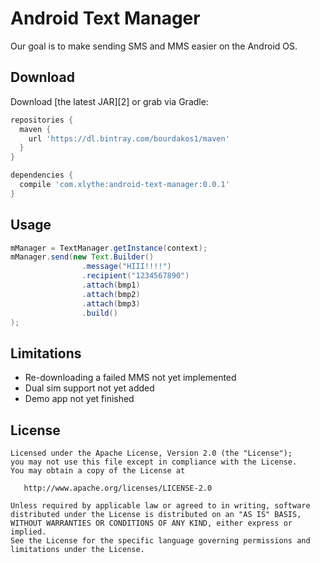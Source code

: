 Android Text Manager
====================

Our goal is to make sending SMS and MMS easier on the Android OS.


Download
--------

Download [the latest JAR][2] or grab via Gradle:
```groovy
repositories {
  maven {
    url 'https://dl.bintray.com/bourdakos1/maven'
  }
}

dependencies {
  compile 'com.xlythe:android-text-manager:0.0.1'
}
```

Usage
-----
```java
mManager = TextManager.getInstance(context);
mManager.send(new Text.Builder()
                .message("HIII!!!!")
                .recipient("1234567890")
                .attach(bmp1)
                .attach(bmp2)
                .attach(bmp3)
                .build()
);
```

Limitations
-----------
* Re-downloading a failed MMS not yet implemented
* Dual sim support not yet added
* Demo app not yet finished


License
--------

    Licensed under the Apache License, Version 2.0 (the "License");
    you may not use this file except in compliance with the License.
    You may obtain a copy of the License at

       http://www.apache.org/licenses/LICENSE-2.0

    Unless required by applicable law or agreed to in writing, software
    distributed under the License is distributed on an "AS IS" BASIS,
    WITHOUT WARRANTIES OR CONDITIONS OF ANY KIND, either express or implied.
    See the License for the specific language governing permissions and
    limitations under the License.
